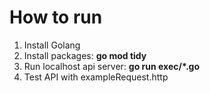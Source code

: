 # How to run
1. Install Golang 
2. Install packages:
    **go mod tidy**
3. Run localhost api server:
    **go run exec/*.go**
4. Test API with exampleRequest.http
